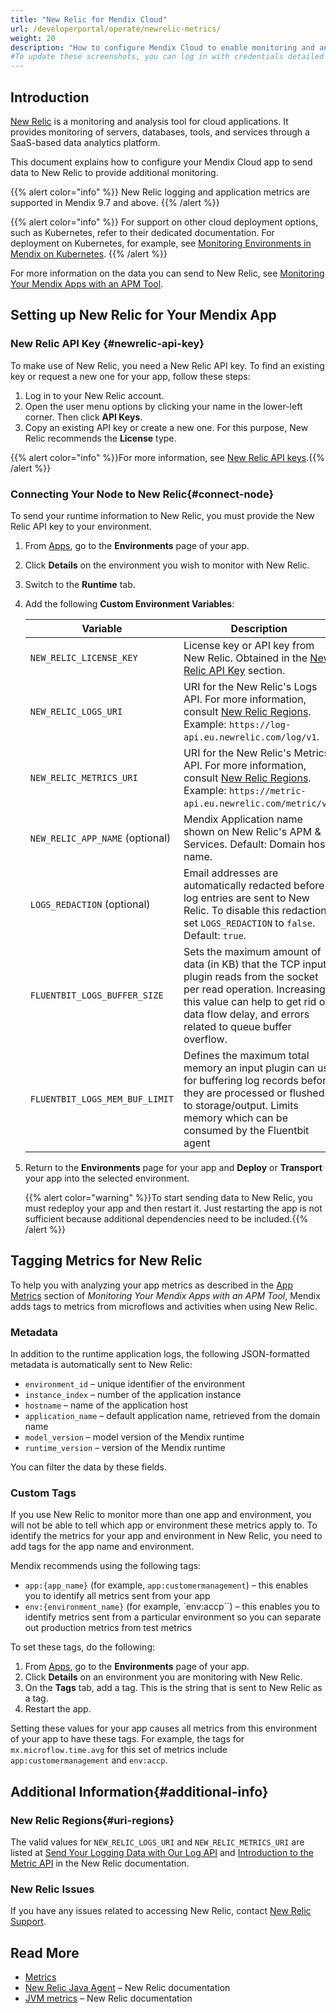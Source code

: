 ```yaml
---
title: "New Relic for Mendix Cloud"
url: /developerportal/operate/newrelic-metrics/
weight: 20
description: "How to configure Mendix Cloud to enable monitoring and analysis with New Relic."
#To update these screenshots, you can log in with credentials detailed in How to Update Screenshots Using Team Apps.
---
```


## Introduction

[New Relic](https://www.newrelic.com/) is a monitoring and analysis tool for cloud applications. It provides monitoring of servers, databases, tools, and services through a SaaS-based data analytics platform.

This document explains how to configure your Mendix Cloud app to send data to New Relic to provide additional monitoring.

{{% alert color="info" %}}
New Relic logging and application metrics are supported in Mendix 9.7 and above.
{{% /alert %}}

{{% alert color="info" %}}
For support on other cloud deployment options, such as Kubernetes, refer to their dedicated documentation. For deployment on Kubernetes, for example, see [Monitoring Environments in Mendix on Kubernetes](/developerportal/deploy/private-cloud-monitor/).
{{% /alert %}}

For more information on the data you can send to New Relic, see [Monitoring Your Mendix Apps with an APM Tool](/developerportal/operate/monitoring-with-apm/).

## Setting up New Relic for Your Mendix App

### New Relic API Key {#newrelic-api-key}

To make use of New Relic, you need a New Relic API key. To find an existing key or request a new one for your app, follow these steps:

1. Log in to your New Relic account.
2. Open the user menu options by clicking your name in the lower-left corner. Then click **API Keys**.
3. Copy an existing API key or create a new one. For this purpose, New Relic recommends the **License** type.

{{% alert color="info" %}}For more information, see [New Relic API keys](https://docs.newrelic.com/docs/apis/intro-apis/new-relic-api-keys/).{{% /alert %}}

### Connecting Your Node to New Relic{#connect-node}

To send your runtime information to New Relic, you must provide the New Relic API key to your environment.

1. From [Apps](https://sprintr.home.mendix.com), go to the **Environments** page of your app.
1. Click **Details** on the environment you wish to monitor with New Relic.
1. Switch to the **Runtime** tab.
1. Add the following **Custom Environment Variables**:

    | Variable | Description | Default |
    | --- | --- | --- |
    | `NEW_RELIC_LICENSE_KEY` | License key or API key from New Relic. Obtained in the [New Relic API Key](#newrelic-api-key) section. | |
    | `NEW_RELIC_LOGS_URI` | URI for the New Relic's Logs API. For more information, consult [New Relic Regions](#uri-regions). Example: `https://log-api.eu.newrelic.com/log/v1`. | |
    | `NEW_RELIC_METRICS_URI` | URI for the New Relic's Metrics API. For more information, consult [New Relic Regions](#uri-regions). Example: `https://metric-api.eu.newrelic.com/metric/v1`. | |
    | `NEW_RELIC_APP_NAME` (optional) | Mendix Application name shown on New Relic's APM & Services. Default: Domain host name. | |
    | `LOGS_REDACTION` (optional) | Email addresses are automatically redacted before log entries are sent to New Relic. To disable this redaction, set `LOGS_REDACTION` to `false`. Default: `true`. ||
    | `FLUENTBIT_LOGS_BUFFER_SIZE` | Sets the maximum amount of data (in KB) that the TCP input plugin reads from the socket per read operation. Increasing this value can help to get rid of data flow delay, and errors related to queue buffer overflow.  | `128` |
    | `FLUENTBIT_LOGS_MEM_BUF_LIMIT` | Defines the maximum total memory an input plugin can use for buffering log records before they are processed or flushed to storage/output. Limits memory which can be consumed by the Fluentbit agent | `50MB` |

1. Return to the **Environments** page for your app and **Deploy** or **Transport** your app into the selected environment.

    {{% alert color="warning" %}}To start sending data to New Relic, you must redeploy your app and then restart it. Just restarting the app is not sufficient because additional dependencies need to be included.{{% /alert %}}

## Tagging Metrics for New Relic

To help you with analyzing your app metrics as described in the [App Metrics](/developerportal/operate/monitoring-with-apm/#app-metrics) section of *Monitoring Your Mendix Apps with an APM Tool*, Mendix adds tags to metrics from microflows and activities when using New Relic.

### Metadata

In addition to the runtime application logs, the following JSON-formatted metadata is automatically sent to New Relic:

* `environment_id` – unique identifier of the environment
* `instance_index` – number of the application instance
* `hostname` – name of the application host
* `application_name` – default application name, retrieved from the domain name
* `model_version` – model version of the Mendix runtime
* `runtime_version` – version of the Mendix runtime

You can filter the data by these fields.

### Custom Tags

If you use New Relic to monitor more than one app and environment, you will not be able to tell which app or environment these metrics apply to. To identify the metrics for your app and environment in New Relic, you need to add tags for the app name and environment.

Mendix recommends using the following tags:

* `app:{app_name}` (for example, `app:customermanagement`) – this enables you to identify all metrics sent from your app
* `env:{environment_name}` (for example, `env:accp``) – this enables you to identify metrics sent from a particular environment so you can separate out production metrics from test metrics

To set these tags, do the following:

1. From [Apps](https://sprintr.home.mendix.com), go to the **Environments** page of your app.
1. Click **Details** on an environment you are monitoring with New Relic.
1. On the **Tags** tab, add a tag. This is the string that is sent to New Relic as a tag.
1. Restart the app.

Setting these values for your app causes all metrics from this environment of your app to have these tags. For example, the tags for `mx.microflow.time.avg` for this set of metrics include `app:customermanagement` and `env:accp`.

## Additional Information{#additional-info}

### New Relic Regions{#uri-regions}

The valid values for `NEW_RELIC_LOGS_URI` and `NEW_RELIC_METRICS_URI` are listed at [Send Your Logging Data with Our Log API](https://docs.newrelic.com/docs/logs/log-api/introduction-log-api/) and [Introduction to the Metric API](https://docs.newrelic.com/docs/data-apis/ingest-apis/metric-api/introduction-metric-api/) in the New Relic documentation.

### New Relic Issues

If you have any issues related to accessing New Relic, contact [New Relic Support](https://support.newrelic.com/s/).

## Read More

* [Metrics](/developerportal/operate/metrics/)
* [New Relic Java Agent](https://docs.newrelic.com/docs/apm/agents/java-agent/getting-started/introduction-new-relic-java/) – New Relic documentation
* [JVM metrics](https://docs.newrelic.com/docs/apm/agents/java-agent/features/jvms-page-java-view-app-server-metrics-jmx/) – New Relic documentation
